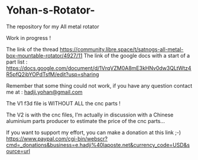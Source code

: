 # Yohan-s-Rotator-
The repository for my All metal rotator 

Work in progress ! 

The link of the thread https://community.libre.space/t/satnogs-all-metal-box-mountable-rotator/4927/11
The link of the google docs with a start of a part list : https://docs.google.com/document/d/1VrqVZM0A8mE3kHNv0dw3QLtWtz4R5pfQ2ibYOPdTsfM/edit?usp=sharing

Remember that some thing could not work, if you have any question contact me at : hadji.yohan@gmail.com 

The V1 f3d file is WITHOUT ALL the cnc parts ! 

The V2 is with the cnc files, I’m actually in discussion with a Chinese aluminium parts producer to estimate the price of the cnc parts...

If you want to support my effort, you can make a donation at this link ;-)  https://www.paypal.com/cgi-bin/webscr?cmd=_donations&business=e.hadji%40laposte.net&currency_code=USD&source=url

